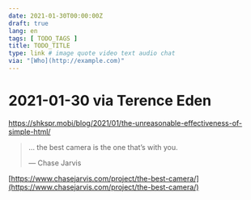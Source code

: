 ```yaml
---
date: 2021-01-30T00:00:00Z
draft: true
lang: en
tags: [ TODO_TAGS ]
title: TODO_TITLE
type: link # image quote video text audio chat
via: "[Who](http://example.com)"
---
```



# 2021-01-30 via Terence Eden
https://shkspr.mobi/blog/2021/01/the-unreasonable-effectiveness-of-simple-html/

> … the best camera is the one that’s with you.
>
> — Chase Jarvis

[https://www.chasejarvis.com/project/the-best-camera/](https://www.chasejarvis.com/project/the-best-camera/)


